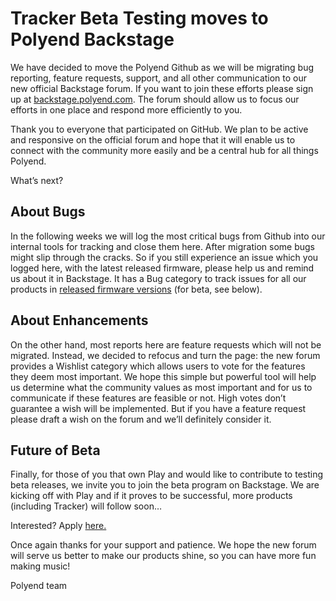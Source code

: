 # Tracker Beta Testing moves to Polyend Backstage


We have decided to move the Polyend Github as we will be migrating bug reporting, feature requests, support, and all other communication to our new official Backstage forum. If you want to join these efforts please sign up at [backstage.polyend.com](https://backstage.polyend.com). The forum should allow us to focus our efforts in one place and respond more efficiently to you.

Thank you to everyone that participated on GitHub. We plan to be active and responsive on the official forum and hope that it will enable us to connect with the community more easily and be a central hub for all things Polyend.

What’s next?

## About Bugs

In the following weeks we will log the most critical bugs from Github into our internal tools for tracking and close them here. After migration some bugs might slip through the cracks. So if you still experience an issue which you logged here, with the latest released firmware, please help us and remind us about it in Backstage. It has a Bug category to track issues for all our products in [released firmware versions](https://polyend.com/downloads/) (for beta, see below).

## About Enhancements

On the other hand, most reports here are feature requests which will not be migrated. Instead, we decided to refocus and turn the page: the new forum provides a Wishlist category which allows users to vote for the features they deem most important. We hope this simple but powerful tool will help us determine what the community values as most important and for us to communicate if these features are feasible or not. High votes don’t guarantee a wish will be implemented. But if you have a feature request please draft a wish on the forum and we’ll definitely consider it.

## Future of Beta

Finally, for those of you that own Play and would like to contribute to testing beta releases, we invite you to join the beta program on Backstage. We are kicking off with Play and if it proves to be successful, more products (including Tracker) will follow soon…

Interested? Apply [here.](https://docs.google.com/forms/d/e/1FAIpQLSerZVl2sPxLc9tsSiFFhZpHpJ98Zd7eFR027p_q9nxTPKnq-A/viewform)

Once again thanks for your support and patience. We hope the new forum will serve us better to make our products shine, so you can have more fun making music!

Polyend team
